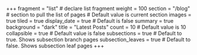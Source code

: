 +++
fragment = "list" # declare list fragment
weight = 100
section = "/blog" # section to pull the list of pages # Default value is current section
images = true
tiled = true
display_date = true # Default is false
summary = true
background = "dark"
title = "Latest Posts"
count = 10 # Default value is 10
collapsible = true # Default value is false
subsections = true # Default to true. Shows subsection branch pages
subsection_leaves = true # Default to false. Shows subsection leaf pages
+++
